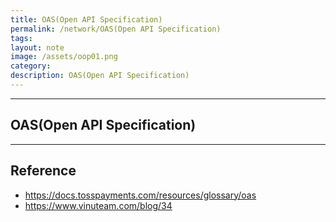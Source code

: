 ```yaml
---
title: OAS(Open API Specification)
permalink: /network/OAS(Open API Specification)
tags: 
layout: note
image: /assets/oop01.png
category: 
description: OAS(Open API Specification)
---
```



---

## OAS(Open API Specification)






---

## Reference

- https://docs.tosspayments.com/resources/glossary/oas
- https://www.vinuteam.com/blog/34

